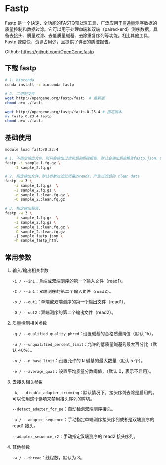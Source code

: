 # Fastp

Fastp 是一个快速、全功能的FASTQ预处理工具，广泛应用于高通量测序数据的质量控制和数据过滤。它可以用于处理单端和双端（paired-end）测序数据，具备去接头、质量过滤、去低质量碱基、去除重复序列等功能。相比其他工具，Fastp 速度快、资源占用少，且提供了详细的质控报告。

Github: <https://github.com/OpenGene/fastp>

## 下载 fastp

```sh
# 1. bioconda
conda install -c bioconda fastp

# 2. 二进制文件
wget http://opengene.org/fastp/fastp  # 最新版
chmod a+x ./fastp

wget http://opengene.org/fastp/fastp.0.23.4 # 指定版本
mv fastp.0.23.4 fastp
chmod a+x ./fastp
```

## 基础使用

```sh
module load fastp/0.23.4

# 1. 不指定输出文件，则只会输出过滤前后的质控报告，默认会输出质控报告fastp.json、fastp.html
fastp -i sample_1.fq.gz \
    -I sample_2.fq.gz

# 2. 指定输出文件，默认参数过滤低质量的reads，产生过滤后的 clean data
fastp -w 3 \
    -i sample_1.fq.gz  \
    -I sample_2.fq.gz \
    -o sample_1.clean.fq.gz \
    -O sample_2.clean.fq.gz

# 3. 指定输出报告,
fastp -w 3 \
    -i sample_1.fq.gz  \
    -I sample_2.fq.gz \
    -o sample_1.clean.fq.gz \
    -O sample_2.clean.fq.gz
    -j sample_fastp_json \
    -h sample_fastp_html
```

## 常用参数

1. 输入/输出相关参数

    `-i / --in1`：单端或双端测序的第一个输入文件（read1）。

    `-I / --in2`：双端测序的第二个输入文件（read2）。

    `-o / --out1`：单端或双端测序的第一个输出文件（read1）。

    `-O / --out2`：双端测序的第二个输出文件（read2）。

2. 质量控制相关参数

    `-q / --qualified_quality_phred`：设置碱基的合格质量阈值（默认 15）。

    `-u / --unqualified_percent_limit`：允许的低质量碱基的最大百分比（默认 40%）。

    `-n / --n_base_limit`：设置允许的 N 碱基的最大数量（默认 5 个）。

    `-e / --average_qual`：设置平均质量分数阈值，（默认 0，表示不启用）。

3. 去接头相关参数

    `-A, --disable_adapter_trimming`：默认情况下，接头序列去除是启用的。可以使用这个选项来禁用接头序列的剪切。

    `--detect_adapter_for_pe`：自动检测双端测序接头。

    `-a / --adapter_sequence`：手动指定单端测序接头序列或者是双端测序的 read1 接头。

    `--adapter_sequence_r2`：手动指定双端测序的 read2 接头序列。

4. 其他参数

    `-w / --thread`：线程数，默认为 3。
